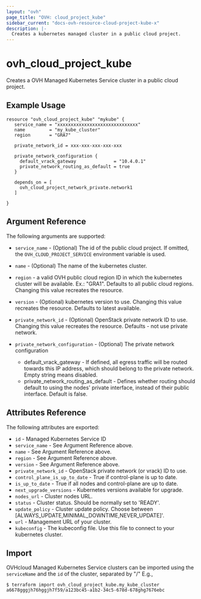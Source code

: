 ```yaml
---
layout: "ovh"
page_title: "OVH: cloud_project_kube"
sidebar_current: "docs-ovh-resource-cloud-project-kube-x"
description: |-
  Creates a kubernetes managed cluster in a public cloud project.
---
```


# ovh_cloud_project_kube

Creates a OVH Managed Kubernetes Service cluster in a public cloud project.

## Example Usage

```hcl
resource "ovh_cloud_project_kube" "mykube" {
   service_name = "xxxxxxxxxxxxxxxxxxxxxxxxxxxxxx"
   name         = "my_kube_cluster"
   region       = "GRA7"
   
   private_network_id = xxx-xxx-xxx-xxx-xxx

   private_network_configuration {
     default_vrack_gateway              = "10.4.0.1"
     private_network_routing_as_default = true
   }

   depends_on = [
     ovh_cloud_project_network_private.network1
   ]
     
}
```

## Argument Reference

The following arguments are supported:

* `service_name` - (Optional) The id of the public cloud project. If omitted,
    the `OVH_CLOUD_PROJECT_SERVICE` environment variable is used.

* `name` - (Optional) The name of the kubernetes cluster.

* `region` - a valid OVH public cloud region ID in which the kubernetes
   cluster will be available. Ex.: "GRA1". Defaults to all public cloud regions.
   Changing this value recreates the resource.

* `version` - (Optional) kubernetes version to use.
   Changing this value recreates the resource. Defaults to latest available.

* `private_network_id` - (Optional) OpenStack private network ID to use.
   Changing this value recreates the resource. Defaults - not use private network.

* `private_network_configuration` - (Optional) The private network configuration
  * default_vrack_gateway - If defined, all egress traffic will be routed towards this IP address, which should belong to the private network. Empty string means disabled.
  * private_network_routing_as_default - Defines whether routing should default to using the nodes' private interface, instead of their public interface. Default is false.

## Attributes Reference

The following attributes are exported:

* `id` - Managed Kubernetes Service ID
* `service_name` - See Argument Reference above.
* `name` - See Argument Reference above.
* `region` - See Argument Reference above.
* `version` - See Argument Reference above.
* `private_network_id` - OpenStack private network (or vrack) ID to use.
* `control_plane_is_up_to_date` - True if control-plane is up to date.
* `is_up_to_date` - True if all nodes and control-plane are up to date.
* `next_upgrade_versions` - Kubernetes versions available for upgrade.
* `nodes_url` - Cluster nodes URL.
* `status` - Cluster status. Should be normally set to 'READY'.
* `update_policy` - Cluster update policy. Choose between [ALWAYS_UPDATE,MINIMAL_DOWNTIME,NEVER_UPDATE]'.
* `url` - Management URL of your cluster.
* `kubeconfig` - The kubeconfig file. Use this file to connect to your kubernetes cluster.

## Import

OVHcloud Managed Kubernetes Service clusters can be imported using the `serviceName` and the `id` of the cluster, separated by "/" E.g.,

```
$ terraform import ovh_cloud_project_kube.my_kube_cluster a6678gggjh76hggjh7f59/a123bc45-a1b2-34c5-678d-678ghg7676ebc
```
